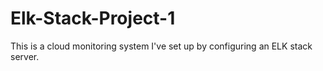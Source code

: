 # Elk-Stack-Project-1
This is a cloud monitoring system I've set up by configuring an ELK stack server. 
